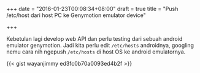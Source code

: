+++
date = "2016-01-23T00:08:34+08:00"
draft = true
title = "Push /etc/host dari host PC ke Genymotion emulator device"

+++

Kebetulan lagi develop web API dan perlu testing dari sebuah android emulator genymotion. Jadi kita perlu edit `/etc/hosts` androidnya, googling nemu cara nih ngepush `/etc/hosts` di host OS ke android emulatornya. 

{{< gist wayanjimmy ed3fc0b70a0093ed4b2f >}}

